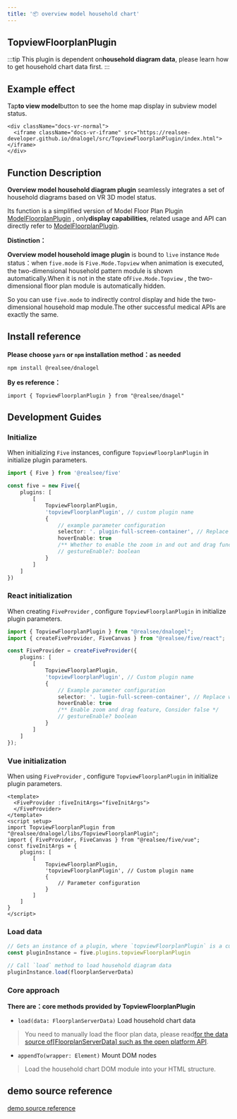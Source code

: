 ```yaml
---
title: '📦 overview model household chart'
---
```


## **TopviewFloorplanPlugin**

:::tip This plugin is dependent on**household diagram data**, please learn how to get household chart data first.
:::

## Example effect

Tap**to view model**button to see the home map display in subview model status.

```mdx-code-block
<div className="docs-vr-normal">
  <iframe className="docs-vr-iframe" src="https://realsee-developer.github.io/dnalogel/src/TopviewFloorplanPlugin/index.html"></iframe>
</div>
```

## Function Description

**Overview model household diagram plugin** seamlessly integrates a set of household diagrams based on VR 3D model status.

Its function is a simplified version of Model Floor Plan Plugin [ModelFloorplanPlugin](ModelFloorplanPlugin.md) , only**display capabilities**, related usage and API can directly refer to [ModelFloorplanPlugin](ModelFloorplanPlugin.md).

**Distinction：**

**Overview model household image plugin** is bound to `live` instance `Mode` status：when `five.mode` is `Five.Mode.Topview` when animation is executed, the two-dimensional household pattern module is shown automatically.When it is not in the state of`Five.Mode.Topview` , the two-dimensional floor plan module is automatically hidden.

So you can use `five.mode` to indirectly control display and hide the two-dimensional household map module.The other successful medical APIs are exactly the same.

## Install reference

**Please choose `yarn` or `npm` installation method：as needed**

```bash npm2yarn
npm install @realsee/dnalogel
```

**By es reference：**

```tsx
import { TopviewFloorplanPlugin } from "@realsee/dnagel"
```

## Development Guides

### Initialize

When initializing `Five` instances, configure `TopviewFloorplanPlugin` in initialize plugin parameters.

```ts
import { Five } from '@realsee/five'

const five = new Five({
    plugins: [
        [
            TopviewFloorplanPlugin,
            'topviewFloorplanPlugin', // custom plugin name
            {
                // example parameter configuration
                selector: '. plugin-full-screen-container', // Replace with your container node
                hoverEnable: true
                /** Whether to enable the zoom in and out and drag functions, the default is false */
                // gestureEnable?: boolean 
            }
        ]
    ]
})
```

### React initialization

When creating `FiveProvider` , configure `TopviewFloorplanPlugin` in initialize plugin parameters.

```ts
import { TopviewFloorplanPlugin } from "@realsee/dnalogel";
import { createFiveProvider, FiveCanvas } from "@realsee/five/react";

const FiveProvider = createFiveProvider({
    plugins: [
        [
            TopviewFloorplanPlugin,
            'topviewFloorplanPlugin', // Custom plugin name
            {
                // Example parameter configuration
                selector: '. lugin-full-screen-container', // Replace with your container node
                hoverEnable: true
                /** Enable zoom and drag feature, Consider false */
                // gestureEnable? boolean 
            }
        ]
    ]
});
```

### Vue initialization

When using `FiveProvider` , configure `TopviewFloorplanPlugin` in initialize plugin parameters.

```vue
<template>
  <FiveProvider :fiveInitArgs="fiveInitArgs">
  </FiveProvider>
</template>
<script setup>
import TopviewFloorplanPlugin from "@realsee/dnalogel/libs/TopviewFloorplanPlugin";
import { FiveProvider, FiveCanvas } from "@realsee/five/vue";
const fiveInitArgs = {
    plugins: [
        [
            TopviewFloorplanPlugin,
            'topviewFloorplanPlugin', // Custom plugin name
            {
                // Parameter configuration
            }
        ]
    ]
}
</script>
```

### Load data

```ts
// Gets an instance of a plugin, where `topviewFloorplanPlugin` is a custom name on initialization
const pluginInstance = five.plugins.topviewFloorplanPlugin 

// Call `load` method to load household diagram data
pluginInstance.load(floorplanServerData)
```

### Core approach

**There are：core methods provided by TopviewFloorplanPlugin**

- `load(data: FloorplanServerData)` Load household chart data

> You need to manually load the floor plan data, please read[for the data source of[FloorplanServerData] such as the open platform API](https://open-platform.realsee.com/developer/open/api#/).

- `appendTo(wrapper: Element)` Mount DOM nodes

> Load the household chart DOM module into your HTML structure.

## demo source reference

[demo source reference](https://github.com/realsee-developer/dnalogel/tree/main/examples/src)
